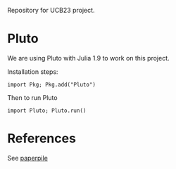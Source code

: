 Repository for UCB23 project.


# Pluto

We are using Pluto with Julia 1.9 to work on this project.

Installation steps:

```
import Pkg; Pkg.add("Pluto")
```

Then to run Pluto

```
import Pluto; Pluto.run()
```

# References

See [paperpile](https://paperpile.com/shared/GnSOBJ)
